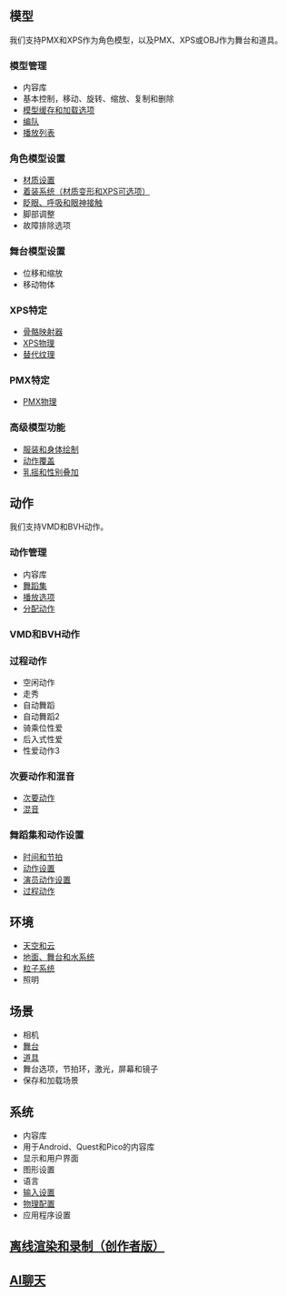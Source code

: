 ## 模型
我们支持PMX和XPS作为角色模型，以及PMX、XPS或OBJ作为舞台和道具。

### 模型管理
* 内容库
* 基本控制，移动、旋转、缩放、复制和删除
* [模型缓存和加载选项](/dancexr/features/loader_options)
* [编队](/dancexr/features/formation)
* [播放列表](/dancexr/features/actor_playlist)

### 角色模型设置
* [材质设置](/dancexr/features/material_settings)
* [着装系统（材质变形和XPS可选项）](/dancexr/features/optionals)
* [眨眼、呼吸和眼神接触](/dancexr/features/eyecontact)
* 脚部调整
* 故障排除选项

### 舞台模型设置
* 位移和缩放
* 移动物体

### XPS特定
* [骨骼映射器](/dancexr/features/bone_mapper.md)
* [XPS物理](/dancexr/features/xps_physics)
* [替代纹理](/dancexr/features/alternative_textures)

### PMX特定
* [PMX物理](/dancexr/features/pmx_physics)

### 高级模型功能
* [服装和身体绘制](/dancexr/features/outfit_body_paint)
* [动作覆盖](/dancexr/features/motion_override)
* [乳摇和性别叠加](/dancexr/features/boob_shake_sex_overlay)

## 动作
我们支持VMD和BVH动作。

### 动作管理
* 内容库
* [舞蹈集](/dancexr/features/dance_set)
* [播放选项](/dancexr/features/playback_options)
* [分配动作](/dancexr/features/assign_motion)

### VMD和BVH动作

### 过程动作
* 空闲动作
* 走秀
* 自动舞蹈
* 自动舞蹈2
* 骑乘位性爱
* 后入式性爱
* 性爱动作3

### 次要动作和混音
* [次要动作](/dancexr/features/secondary_motion)
* [混音](/dancexr/features/remix)

### 舞蹈集和动作设置
* [时间和节拍](/dancexr/features/music_timing)
* [动作设置](/dancexr/features/motion_settings)
* [演员动作设置](/dancexr/features/actor_motion_settings)
* [过程动作](/dancexr/features/procedural_motions)

## 环境
* [天空和云](/dancexr/features/skymap)
* [地面、舞台和水系统](/dancexr/features/ground)
* [粒子系统](/dancexr/features/particles)
* 照明

## 场景
* 相机
* [舞台](/dancexr/features/stages)
* [道具](/dancexr/features/props)
* 舞台选项，节拍环，激光，屏幕和镜子
* 保存和加载场景

## 系统
* 内容库
* 用于Android、Quest和Pico的内容库
* 显示和用户界面
* 图形设置
* 语言
* [输入设置](/dancexr/features/controls)
* [物理配置](/dancexr/features/system_physics)
* 应用程序设置

## [离线渲染和录制（创作者版）](/dancexr/creator.md)

## [AI聊天](/dancexr/ai_chat)